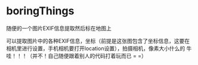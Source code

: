 # boringThings
随便的一个图片EXIF信息提取然后标在地图上

可以提取图片中的各种EXIF信息，坐标（前提是这张图包含了坐标信息，这要在相机里进行设置，手机相机要打开location设置），拍摄相机，像素大小什么的
牛哇！！！（并不！自己随便跟着别人的代码打着玩而已 = =）
